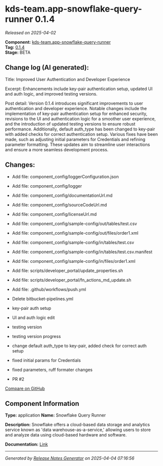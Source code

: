 #  kds-team.app-snowflake-query-runner 0.1.4

_Released on 2025-04-02_

**Component:** [kds-team.app-snowflake-query-runner](https://github.com/keboola/component-snowflake-query-runner)  
**Tag:** [0.1.4](https://github.com/keboola/component-snowflake-query-runner/releases/tag/0.1.4)  
**Stage:** BETA


## Change log (AI generated):
Title: Improved User Authentication and Developer Experience

Excerpt: Enhancements include key-pair authentication setup, updated UI and auth logic, and improved testing versions.

Post detail: Version 0.1.4 introduces significant improvements to user authentication and developer experience. Notable changes include the implementation of key-pair authentication setup for enhanced security, revisions to the UI and authentication logic for a smoother user experience, and the introduction of updated testing versions to ensure robust performance. Additionally, default auth_type has been changed to key-pair with added checks for correct authentication setup. Various fixes have been made, such as adjusting initial parameters for Credentials and refining parameter formatting. These updates aim to streamline user interactions and ensure a more seamless development process.



## Changes:



- Add file: component_config/loggerConfiguration.json 




- Add file: component_config/logger 




- Add file: component_config/documentationUrl.md 




- Add file: component_config/sourceCodeUrl.md 




- Add file: component_config/licenseUrl.md 




- Add file: component_config/sample-config/out/tables/test.csv 




- Add file: component_config/sample-config/out/files/order1.xml 




- Add file: component_config/sample-config/in/tables/test.csv 




- Add file: component_config/sample-config/in/tables/test.csv.manifest 




- Add file: component_config/sample-config/in/files/order1.xml 




- Add file: scripts/developer_portal/update_properties.sh 




- Add file: scripts/developer_portal/fn_actions_md_update.sh 




- Add file: .github/workflows/push.yml 




- Delete bitbucket-pipelines.yml 








- key-pair auth setup 




- UI and auth logic edit 




- testing version 




- testing version progress 




- change default auth_type to key-pair, added check for correct auth setup 




- fixed initial params for Credentials 




- fixed parameters, ruff formater changes 




- PR #2 



[Compare on GitHub](https://github.com/keboola/component-snowflake-query-runner/compare/0.1.3...0.1.4)



## Component Information
**Type:** application
**Name:** Snowflake Query Runner

**Description:** Snowflake offers a cloud-based data storage and analytics service known as 'data warehouse-as-a-service,' allowing users to store and analyze data using cloud-based hardware and software.


**Documentation:** [Link](https://github.com/keboola/component-snowflake-query-runner/blob/main/README.md)



---
_Generated by [Release Notes Generator](https://github.com/keboola/release-notes-generator)
on 2025-04-04 07:16:56_